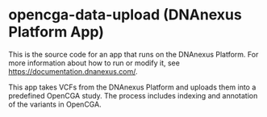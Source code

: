 <!-- dx-header -->
# opencga-data-upload (DNAnexus Platform App)

This is the source code for an app that runs on the DNAnexus Platform.
For more information about how to run or modify it, see
https://documentation.dnanexus.com/.
<!-- /dx-header -->

<!-- Insert a description of your app here -->

This app takes VCFs from the DNAnexus Platform and uploads them into a predefined OpenCGA study. 
The process includes indexing and annotation of the variants in OpenCGA. 

<!--
TODO: This app directory was automatically generated by dx-app-wizard;
please edit this Readme.md file to include essential documentation about
your app that would be helpful to users. (Also see the
Readme.developer.md.) Once you're done, you can remove these TODO
comments.

For more info, see https://documentation.dnanexus.com/developer.


## Usage [TO CHANGE]
python laura-test.py  --user llopez --study rd_grch38_test:study1 --input src/input/NA12878-GM20-02783-FHC-EGG3_markdup_recalibrated_Haplotyper.vcf.gz
-->